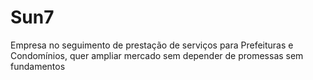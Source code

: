 # Sun7
Empresa no seguimento de prestação de serviços para Prefeituras e Condomínios, quer ampliar mercado sem depender de promessas sem fundamentos
